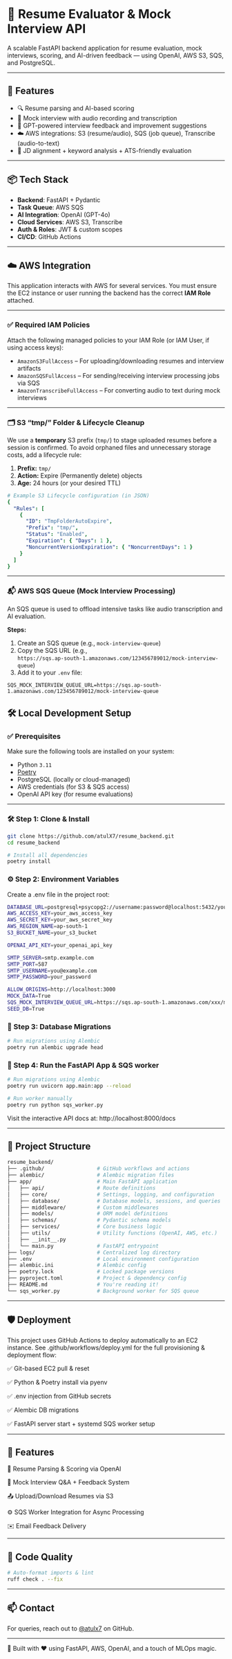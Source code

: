 #  🤖 Resume Evaluator & Mock Interview API

A scalable FastAPI backend application for resume evaluation, mock interviews, scoring, and AI-driven feedback — using OpenAI, AWS S3, SQS, and PostgreSQL.

---

## 🚀 Features

- 🔍 Resume parsing and AI-based scoring
- 🎤 Mock interview with audio recording and transcription
- 🤖 GPT-powered interview feedback and improvement suggestions
- ☁️ AWS integrations: S3 (resume/audio), SQS (job queue), Transcribe (audio-to-text)
- 🧠 JD alignment + keyword analysis + ATS-friendly evaluation

---

## 📦 Tech Stack

- **Backend**: FastAPI + Pydantic
- **Task Queue**: AWS SQS
- **AI Integration**: OpenAI (GPT-4o)
- **Cloud Services**: AWS S3, Transcribe
- **Auth & Roles**: JWT & custom scopes
- **CI/CD**: GitHub Actions

---
## ☁️ AWS Integration

This application interacts with AWS for several services. You must ensure the EC2 instance or user running the backend has the correct **IAM Role** attached.

---

### ✅ Required IAM Policies

Attach the following managed policies to your IAM Role (or IAM User, if using access keys):

- `AmazonS3FullAccess` – For uploading/downloading resumes and interview artifacts
- `AmazonSQSFullAccess` – For sending/receiving interview processing jobs via SQS
- `AmazonTranscribeFullAccess` – For converting audio to text during mock interviews

---
### 🗂️ S3 “tmp/” Folder & Lifecycle Cleanup

We use a **temporary** S3 prefix (`tmp/`) to stage uploaded resumes before a session is confirmed. To avoid orphaned files and unnecessary storage costs, add a lifecycle rule:

1. **Prefix:** `tmp/`
2. **Action:** Expire (Permanently delete) objects
3. **Age:** 24 hours (or your desired TTL)

```yaml
# Example S3 Lifecycle configuration (in JSON)
{
  "Rules": [
    {
      "ID": "TmpFolderAutoExpire",
      "Prefix": "tmp/",
      "Status": "Enabled",
      "Expiration": { "Days": 1 },
      "NoncurrentVersionExpiration": { "NoncurrentDays": 1 }
    }
  ]
}
```

---

### 📬 AWS SQS Queue (Mock Interview Processing)

An SQS queue is used to offload intensive tasks like audio transcription and AI evaluation.

**Steps:**

1. Create an SQS queue (e.g., `mock-interview-queue`)
2. Copy the SQS URL (e.g.,  
   `https://sqs.ap-south-1.amazonaws.com/123456789012/mock-interview-queue`)
3. Add it to your `.env` file:

```env
SQS_MOCK_INTERVIEW_QUEUE_URL=https://sqs.ap-south-1.amazonaws.com/123456789012/mock-interview-queue
```

## 🛠️ Local Development Setup

### ✅ Prerequisites

Make sure the following tools are installed on your system:

- Python `3.11`
- [Poetry](https://python-poetry.org/docs/)
- PostgreSQL (locally or cloud-managed)
- AWS credentials (for S3 & SQS access)
- OpenAI API key (for resume evaluations)

---

### 🛠️ Step 1: Clone & Install

```bash
git clone https://github.com/atulX7/resume_backend.git
cd resume_backend

# Install all dependencies
poetry install
```


### ⚙️ Step 2: Environment Variables

Create a .env file in the project root:
```bash
DATABASE_URL=postgresql+psycopg2://username:password@localhost:5432/yourdb
AWS_ACCESS_KEY=your_aws_access_key
AWS_SECRET_KEY=your_aws_secret_key
AWS_REGION_NAME=ap-south-1
S3_BUCKET_NAME=your_s3_bucket

OPENAI_API_KEY=your_openai_api_key

SMTP_SERVER=smtp.example.com
SMTP_PORT=587
SMTP_USERNAME=you@example.com
SMTP_PASSWORD=your_password

ALLOW_ORIGINS=http://localhost:3000
MOCK_DATA=True
SQS_MOCK_INTERVIEW_QUEUE_URL=https://sqs.ap-south-1.amazonaws.com/xxx/mock-interview-queue
SEED_DB=True
```

### 🧪 Step 3: Database Migrations
```bash
# Run migrations using Alembic
poetry run alembic upgrade head
```

### 🚀 Step 4: Run the FastAPI App & SQS worker
```bash
# Run migrations using Alembic
poetry run uvicorn app.main:app --reload

# Run worker manually
poetry run python sqs_worker.py
```
Visit the interactive API docs at: http://localhost:8000/docs

---

## 🧰 Project Structure
```bash
resume_backend/
├── .github/                 # GitHub workflows and actions
├── alembic/                 # Alembic migration files
├── app/                     # Main FastAPI application
│   ├── api/                 # Route definitions
│   ├── core/                # Settings, logging, and configuration
│   ├── database/            # Database models, sessions, and queries
│   ├── middleware/          # Custom middlewares
│   ├── models/              # ORM model definitions
│   ├── schemas/             # Pydantic schema models
│   ├── services/            # Core business logic
│   ├── utils/               # Utility functions (OpenAI, AWS, etc.)
│   ├── __init__.py
│   └── main.py              # FastAPI entrypoint
├── logs/                    # Centralized log directory
├── .env                     # Local environment configuration
├── alembic.ini              # Alembic config
├── poetry.lock              # Locked package versions
├── pyproject.toml           # Project & dependency config
├── README.md                # You're reading it!
└── sqs_worker.py            # Background worker for SQS queue
```

---

## 🛡️ Deployment
This project uses GitHub Actions to deploy automatically to an EC2 instance. See .github/workflows/deploy.yml for the full provisioning & deployment flow:

✅ Git-based EC2 pull & reset

✅ Python & Poetry install via pyenv

✅ .env injection from GitHub secrets

✅ Alembic DB migrations

✅ FastAPI server start + systemd SQS worker setup


---

## 🧠 Features

🧾 Resume Parsing & Scoring via OpenAI

🧠 Mock Interview Q&A + Feedback System

📤 Upload/Download Resumes via S3

⚙️ SQS Worker Integration for Async Processing

✉️ Email Feedback Delivery


---

## 🧹 Code Quality
```bash
# Auto-format imports & lint
ruff check . --fix
```
---

## 📫 Contact

For queries, reach out to [@atulx7](https://github.com/atulx7) on GitHub.


---

🧠 Built with ❤️ using FastAPI, AWS, OpenAI, and a touch of MLOps magic.
